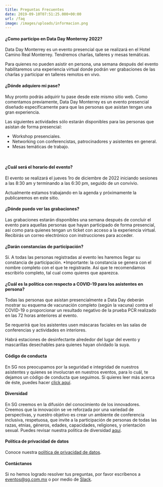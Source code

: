 ```yaml
---
title: Preguntas Frecuentes
date: 2019-09-10T07:51:25.000+00:00
url: /faq
image: /images/uploads/informacion.png
---
```


#### ¿Como participo en Data Day Monterrey 2022?

Data Day Monterrey es un evento presencial que se realizará en el Hotel Camino Real Monterrey. Tendremos charlas, talleres y mesas temáticas.

Para quienes no pueden asistir en persona, una semana después del evento habilitaremos una experiencia virtual donde podrán ver grabaciones de las charlas y participar en talleres remotos en vivo.


#### ¿Dónde adquiero mi pase?

Muy pronto podrás adquirir tu pase desde este mismo sitio web. Como comentamos previamente, Data Day Monterrey es un evento presencial diseñado específicamente para que las personas que asistan tengan una gran experiencia.

Las siguientes actividades sólo estarán disponibles para las personas que asistan de forma presencial:

- Workshop presenciales.
- Networking con conferencistas, patrocinadores y asistentes en general.
- Mesas temáticas de trabajo.

<br>

#### ¿Cuál será el horario del evento?

El evento se realizará el jueves 1ro de diciembre de 2022 iniciando sesiones a las 8:30 am y terminando a las 6:30 pm, seguido de un convivio. 

Actualmente estamos trabajando en la agenda y próximamente la publicaremos en este sitio.


#### ¿Dónde puedo ver las grabaciones?

Las grabaciones estarán disponibles una semana después de concluir el evento para aquellas personas que hayan participado de forma presencial, así como para quienes tengan un ticket con acceso a la experiencia virtual. Recibirás un correo electrónico con instrucciones para acceder.


#### ¿Darán constancias de participación?

Sí. A todas las personas registradas al evento les haremos llegar su constancia de participación. *Importante: la constancia se genera con el nombre completo con el que te registraste. Así que te recomendamos escribirlo completo, tal cual como quieres que aparezca.

#### ¿Cuál es la política con respecto a COVID-19 para los asistentes en persona?

Todas las personas que asistan presencialmente a Data Day deberán mostrar su esquema de vacunación completo (según la vacuna) contra el COVID-19 o proporcionar un resultado negativo de la prueba PCR realizado en las 72 horas anteriores al evento.

Se requerirá que los asistentes usen máscaras faciales en las salas de conferencias y actividades en interiores. 

Habrá estaciones de desinfectante alrededor del lugar del evento y mascarillas desechables para quienes hayan olvidado la suya.

#### Código de conducta

En SG nos preocupamos por la seguridad e integridad de nuestros asistentes y quienes se involucran en nuestros eventos, para lo cuál, te dejamos un código de conducta que seguimos. Si quieres leer más acerca de éste, puedes hacer [click aquí](https://sg.com.mx/dataday/coc).

#### Diversidad

En SG creemos en la difusión del conocimiento de los innovadores. Creemos que la innovación se ve reforzada por una variedad de perspectivas, y nuestro objetivo es crear un ambiente de conferencia inclusiva, respetuosa, que invite a la participación de personas de todas las razas, etnias, géneros, edades, capacidades, religiones, y orientación sexual. Puedes revisar nuestra política de diversidad [aquí](https://sg.com.mx/dataday/diversidad).


#### Política de privacidad de datos

Conoce nuestra [política de privacidad de datos](/dataday/politica-de-privacidad).

#### Contáctanos

Si no hemos logrado resolver tus preguntas, por favor escríbenos a eventos@sg.com.mx o por medio de [Slack](https://sg1.run/2021).